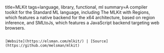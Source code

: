 title=MLKit
tags=language, library, functional, ml
summary=A compiler toolkit for the Standard ML language, including The MLKit with Regions, which features a native backend for the x64 architecture, based on region inference, and SMLtoJs, which features a JavaScript backend targeting web browsers.
~~~~~~

[Website](https://elsman.com/mlkit/) | [Source](https://github.com/melsman/mlkit)

